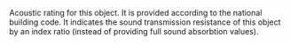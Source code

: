 ﻿Acoustic rating for this object.
It is provided according to the national building code. It indicates the sound transmission resistance of this object by an index ratio (instead of providing full sound absorbtion values).
